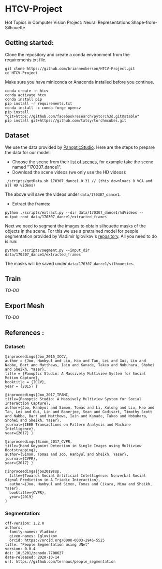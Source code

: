 # HTCV-Project
Hot Topics in Computer Vision Project: Neural Representations Shape-from-Silhouette

## Getting started:
Clone the repository and create a conda environment from the requirements.txt file.
```
git clone https://github.com/brianneoberson/HTCV-Project.git
cd HTCV-Project
```
Make sure you have miniconda or Anaconda installed before you continue.
```
conda create -n htcv
conda activate htcv
conda install pip
pip install -r requirements.txt
conda install -c conda-forge opencv
pip install "git+https://github.com/facebookresearch/pytorch3d.git@stable"
pip install git+https://github.com/tatsy/torchmcubes.git

```

## Dataset
We use the data provided by [PanopticStudio](http://domedb.perception.cs.cmu.edu/). Here are the steps to prepare the data for our model:

- Choose the scene from their [list of scenes](https://docs.google.com/spreadsheets/d/1eoe74dHRtoMVVFLKCTJkAtF8zqxAnoo2Nt15CYYvHEE/edit#gid=1333444170), for example take the scene named "170307_dance1".
- Download the scene videos (we only use the HD videos):
```
./scripts/getData.sh 170307_dance1 0 31 // (this downloads 0 VGA and all HD videos)
```
The above will save the videos under `data/170307_dance1`.
- Extract the frames:
```
python ./scripts/extract.py --dir data/170307_dance1/hdVideos --output-root data/170307_dance1/extracted_frames
```

Next we need to segment the images to obtain silhouette masks of the objects in the scene. For this we use a pretrained model for people segmentation provided by Vladimir Iglovikov's [repository](https://github.com/ternaus/people_segmentation). All you need to do is run:
```
python ./scripts/segment.py --input_dir data/170307_dance1/extracted_frames
```
The masks will be saved under  `data/170307_dance1/silhouettes`.
## Train
*TO-DO*

## Export Mesh
*TO-DO*

## References :

### Dataset:
```
@inproceedings{Joo_2015_ICCV,
author = {Joo, Hanbyul and Liu, Hao and Tan, Lei and Gui, Lin and Nabbe, Bart and Matthews, Iain and Kanade, Takeo and Nobuhara, Shohei and Sheikh, Yaser},
title = {Panoptic Studio: A Massively Multiview System for Social Motion Capture},
booktitle = {ICCV},
year = {2015} }

@inproceedings{Joo_2017_TPAMI,
title={Panoptic Studio: A Massively Multiview System for Social Interaction Capture},
author={Joo, Hanbyul and Simon, Tomas and Li, Xulong and Liu, Hao and Tan, Lei and Gui, Lin and Banerjee, Sean and Godisart, Timothy Scott and Nabbe, Bart and Matthews, Iain and Kanade, Takeo and Nobuhara, Shohei and Sheikh, Yaser},
journal={IEEE Transactions on Pattern Analysis and Machine Intelligence},
year={2017} }

@inproceedings{Simon_2017_CVPR,
title={Hand Keypoint Detection in Single Images using Multiview Bootstrapping},
author={Simon, Tomas and Joo, Hanbyul and Sheikh, Yaser},
journal={CVPR},
year={2017} }

@inproceedings{joo2019ssp,
  title={Towards Social Artificial Intelligence: Nonverbal Social Signal Prediction in A Triadic Interaction},
  author={Joo, Hanbyul and Simon, Tomas and Cikara, Mina and Sheikh, Yaser},
  booktitle={CVPR},
  year={2019}
}
```

### Segmentation:
```
cff-version: 1.2.0
authors:
  family-names: Vladimir
  given-names: Iglovikov
  orcid: https://orcid.org/0000-0003-2946-5525
title: "People Segmentation using UNet"
version: 0.0.4
doi: 10.5281/zenodo.7708627
date-released: 2020-10-14
url: https://github.com/ternaus/people_segmentation
```

